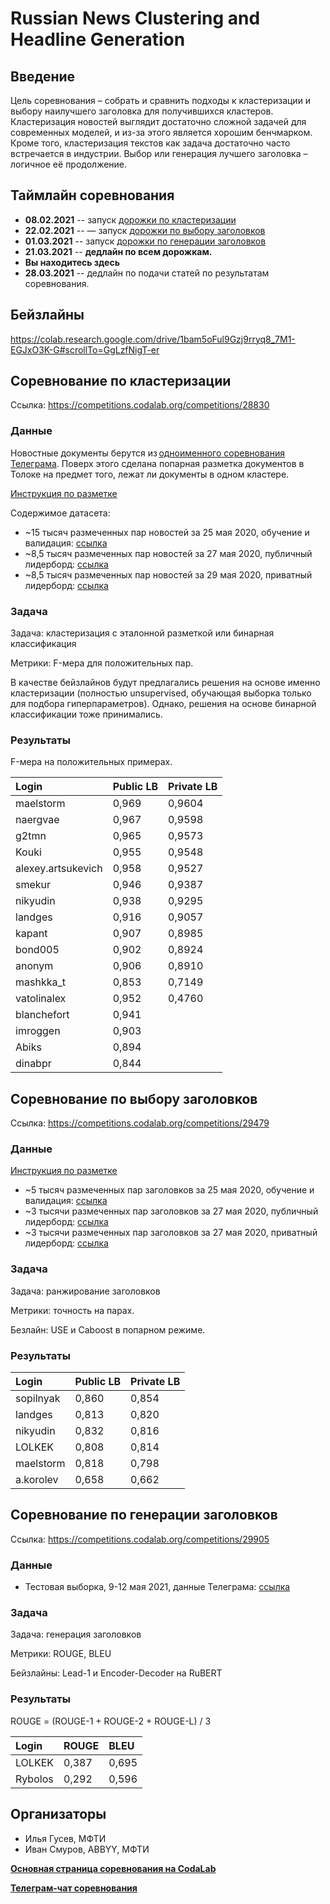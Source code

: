 # Russian News Сlustering and Headline Generation

## Введение
Цель соревнования – собрать и сравнить подходы к кластеризации и выбору наилучшего заголовка для получившихся кластеров. Кластеризация новостей выглядит достаточно сложной задачей для современных моделей, и из-за этого является хорошим бенчмарком. Кроме того, кластеризация текстов как задача достаточно часто встречается в индустрии. Выбор или генерация лучшего заголовка – логичное её продолжение.

## Таймлайн соревнования
* **08.02.2021** -- запуск [дорожки по кластеризации](https://competitions.codalab.org/competitions/28830)
* **22.02.2021** -- — запуск [дорожки по выбору заголовков](https://competitions.codalab.org/competitions/29479)
* **01.03.2021**  -- запуск [дорожки по генерации заголовков](https://competitions.codalab.org/competitions/29905)
* **21.03.2021** -- **дедлайн по всем дорожкам.**
* **Вы находитесь здесь**
* **28.03.2021** -- дедлайн по подачи статей по результатам соревнования.

## Бейзлайны

https://colab.research.google.com/drive/1bam5oFul9Gzj9rryq8_7M1-EGJxO3K-G#scrollTo=GgLzfNigT-er

## Соревнование по кластеризации
Ссылка: https://competitions.codalab.org/competitions/28830
### Данные

Новостные документы берутся из [одноименного соревнования Телеграма](https://contest.com/docs/data_clustering2/ru). Поверх этого сделана попарная разметка документов в Толоке на предмет того, лежат ли документы в одном кластере.

[Инструкция по разметке](https://ilyagusev.github.io/purano/clustering_instruction.html)

Содержимое датасета: 
* ~15 тысяч размеченных пар новостей за 25 мая 2020, обучение и валидация: [ссылка](https://www.dropbox.com/s/8lu6dw8zcrn840j/ru_clustering_0525_urls.tsv)
* ~8,5 тысяч размеченных пар новостей за 27 мая 2020, публичный лидерборд: [ссылка](https://www.dropbox.com/s/3yh5ii20ijfbtb6/ru_clustering_0527_urls_final.tsv)
* ~8,5 тысяч размеченных пар новостей за 29 мая 2020, приватный лидерборд: [ссылка](https://www.dropbox.com/s/3yeui3sdlc5jhd4/ru_clustering_0529_urls_final_v2.tsv)

### Задача
Задача: кластеризация с эталонной разметкой или бинарная классификация

Метрики: F-мера для положительных пар.

В качестве бейзлайнов будут предлагались решения на основе именно кластеризации (полностью unsupervised, обучающая выборка только для подбора гиперпараметров). Однако, решения на основе бинарной классификации тоже принимались.

### Результаты

F-мера на положительных примерах.

| Login	             | Public LB | Private LB |
|:-------------------|:----------|:-----------|
| maelstorm          | 0,969     | 0,9604     |
| naergvae           | 0,967     | 0,9598     |
| g2tmn	             | 0,965     | 0,9573     |
| Kouki	             | 0,955     | 0,9548     |
| alexey.artsukevich | 0,958     | 0,9527     |
| smekur	           | 0,946     | 0,9387     |
| nikyudin	         | 0,938     | 0,9295     |
| landges	           | 0,916     | 0,9057     |
| kapant	           | 0,907     | 0,8985     |
| bond005	           | 0,902     | 0,8924     |
| anonym	           | 0,906     | 0,8910     |
| mashkka_t	         | 0,853     | 0,7149     |
| vatolinalex	       | 0,952     | 0,4760     |
| blanchefort	       | 0,941     |	          |
| imroggen	         | 0,903     |		        |
| Abiks	             | 0,894     |		        |
| dinabpr	           | 0,844     |		        |

## Соревнование по выбору заголовков

Ссылка: https://competitions.codalab.org/competitions/29479

### Данные
[Инструкция по разметке](https://ilyagusev.github.io/purano/selection_instruction.html)

* ~5 тысяч размеченных пар заголовков за 25 мая 2020, обучение и валидация: [ссылка](https://www.dropbox.com/s/jpcwryaeszqtrf9/titles_markup_0525_urls.tsv)
* ~3 тысячи размеченных пар заголовков за 27 мая 2020, публичный лидерборд: [ссылка](https://www.dropbox.com/s/jfa1b1xxw24znr9/titles_markup_0527_urls.tsv)
* ~3 тысячи размеченных пар заголовков за 27 мая 2020, приватный лидерборд: [ссылка](https://www.dropbox.com/s/qyegrt8oj2wn686/titles_markup_0529_urls.tsv)

### Задача
Задача: ранжирование заголовков

Метрики: точность на парах.

Безлайн: USE и Caboost в попарном режиме.

### Результаты

| Login	             | Public LB | Private LB |
|:-------------------|:----------|:-----------|
| sopilnyak          | 0,860     | 0,854      |
| landges            | 0,813	   | 0,820      |
| nikyudin           | 0,832	   | 0,816      |
| LOLKEK             | 0,808	   | 0,814      |
| maelstorm          | 0,818	   | 0,798      |
| a.korolev          | 0,658	   | 0,662      |

## Соревнование по генерации заголовков

Ссылка: https://competitions.codalab.org/competitions/29905

### Данные
* Тестовая выборка, 9-12 мая 2021, данные Телеграма: [ссылка](https://www.dropbox.com/s/9vlf6plbjqpbmea/headline_generation_answers.jsonl.tar.gz)

### Задача
Задача: генерация заголовков

Метрики: ROUGE, BLEU

Бейзлайны: Lead-1 и Encoder-Decoder на RuBERT

### Результаты

ROUGE = (ROUGE-1 + ROUGE-2 + ROUGE-L) / 3

| Login	  | ROUGE   | BLEU  |
|:--------|:--------|:------|
| LOLKEK  |	0,387	  | 0,695 |
| Rybolos |	0,292	  | 0,596 |

## Организаторы
* Илья Гусев, МФТИ
* Иван Смуров, ABBYY, МФТИ

[**Основная страница соревнования на CodaLab**](https://competitions.codalab.org/competitions/28830#learn_the_details)

[**Телеграм-чат соревнования**](https://t.me/dialogue_clustering)



